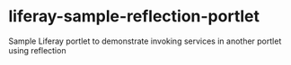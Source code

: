 liferay-sample-reflection-portlet
=================================

Sample Liferay portlet to demonstrate invoking services in another portlet using reflection
